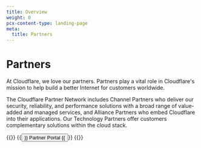 ```yaml
---
title: Overview
weight: 0
pcx-content-type: landing-page
meta:
  title: Partners
---
```


# Partners

At Cloudflare, we love our partners. Partners play a vital role in Cloudflare's mission to help build a better Internet for customers worldwide.

The Cloudflare Partner Network includes Channel Partners who deliver our security, reliability, and performance solutions with a broad range of value-added and managed services, and Alliance Partners who embed Cloudflare into their applications. Our Technology Partners offer customers complementary solutions within the cloud stack.

{{<button-group>}}
{{<button type="primary" href="https://portal.cloudflarepartners.com/English/">}}
Partner Portal
{{</button>}}
{{</button-group>}}
